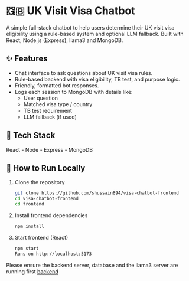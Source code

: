 # 🇬🇧 UK Visit Visa Chatbot

A simple full-stack chatbot to help users determine their UK visit visa eligibility using a rule-based system and optional LLM fallback. Built with React, Node.js (Express), llama3 and MongoDB.

## ✨ Features
- Chat interface to ask questions about UK visit visa rules.
- Rule-based backend with visa eligibility, TB test, and purpose logic.
- Friendly, formatted bot responses.
- Logs each session to MongoDB with details like:
  - User question
  - Matched visa type / country
  - TB test requirement
  - LLM fallback (if used)

## 🧱 Tech Stack
React -	Node - Express - MongoDB

## 🚀 How to Run Locally
1. Clone the repository
   ```bash
   git clone https://github.com/shussain894/visa-chatbot-frontend
   cd visa-chatbot-frontend
   cd frontend
   ```
   
2. Install frontend dependencies
   ```bash
   npm install
   ```
3. Start frontend (React)
    ```bash
   npm start
   Runs on http://localhost:5173
   ```
Please ensure the backend server, database and the llama3 server are running first
[backend](https://github.com/shussain894/visa-chatbot-backend)

